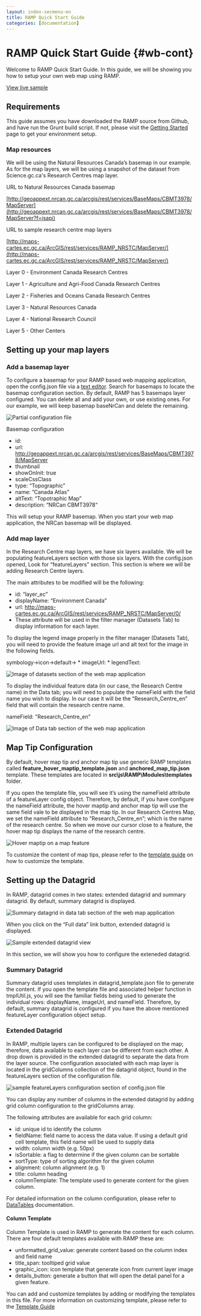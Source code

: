 ```yaml
---
layout: index-secmenu-en
title: RAMP Quick Start Guide
categories: [documentation]
---
```


# RAMP Quick Start Guide {#wb-cont}

Welcome to RAMP Quick Start Guide. In this guide, we will be showing you how to setup your own web map using RAMP.

[View live sample](http://ramp-racp.github.io/demos/NRSTC/ramp-gcwu-fegc-map.html)

## Requirements

This guide assumes you have downloaded the RAMP source from Github, and have run the Grunt build script. If not, please visit the [Getting Started](started-en.html) page to get your environment setup.

### Map resources

We will be using the Natural Resources Canada’s basemap in our example. As for the map layers, we will be using a snapshot of the dataset from Science.gc.ca's Research Centres map layer.

URL to Natural Resources Canada basemap

[http://geoappext.nrcan.gc.ca/arcgis/rest/services/BaseMaps/CBMT3978/MapServer](http://geoappext.nrcan.gc.ca/arcgis/rest/services/BaseMaps/CBMT3978/MapServer?f=jsapi)

URL to sample research centre map layers

[http://maps-cartes.ec.gc.ca/ArcGIS/rest/services/RAMP_NRSTC/MapServer/](http://maps-cartes.ec.gc.ca/ArcGIS/rest/services/RAMP_NRSTC/MapServer/)

Layer 0 - Environment Canada Research Centres

Layer 1 - Agriculture and Agri-Food Canada Research Centres

Layer 2 - Fisheries and Oceans Canada Research Centres

Layer 3 - Natural Resources Canada

Layer 4 - National Research Council

Layer 5 - Other Centers

## Setting up your map layers

### Add a basemap layer

To configure a basemap for your RAMP based web mapping application, open the config.json file via a [text editor](http://www.jsoneditoronline.org). Search for basemaps to locate
the basemap configuration section. By default, RAMP has 5 basemaps layer configured. You can delete all and add your own, or use existing ones. For our example, we will keep
basemap baseNrCan and delete the remaining.

![Partial configuration file](../assets/images/qs_basemap_config.png)

Basemap configuration

* id:
* url: http://geoappext.nrcan.gc.ca/arcgis/rest/services/BaseMaps/CBMT3978/MapServer
* thumbnail
* showOnInit: true
* scaleCssClass
* type: “Topographic”
* name: ”Canada Atlas”
* altText: “Topotraphic Map”
* description: “NRCan CBMT3978“

This will setup your RAMP basemap. When you start your web map application, the NRCan basemap will be displayed.

### Add map layer

In the Research Centre map layers, we have six layers available. We will be populating featureLayers section with those six layers.
With the config.json opened, Look for “featureLayers” section.  This section is where we will be adding Research Centre layers.

The main attributes to be modified will be the following:

* id: “layer_ec”
* displayName: “Environment Canada”
* url: http://maps-cartes.ec.gc.ca/ArcGIS/rest/services/RAMP_NRSTC/MapServer/0/
* These attribute will be used in the filter manager \(Datasets Tab\) to display information for each layer.

To display the legend image properly in the filter manager \(Datasets Tab\), you will need to provide the feature image url and
alt text for the image in the following fields.

symbology->icon->default->
	* imageUrl:
	* legendText:

![Image of datasets section of the web map application](../assets/images/qs_filter.png)

To display the individual feature data (in our case, the Research Centre name) in the Data tab; you will need to populate
the nameField with the field name you wish to display. In our case it will be the “Research_Centre_en” field that will contain the research centre name.

nameField: "Research_Centre_en"

![Image of Data tab section of the web map application](../assets/images/qs_data_tab.png)

## Map Tip Configuration
By default, hover map tip and anchor map tip use generic RAMP templates called __feature_hover_maptip_template.json__ and __anchored_map_tip.json__ template.
These templates are located in __src\\js\\RAMP\\Modules\\templates__ folder.

If you open the template file, you will see it’s using the nameField attribute of a featureLayer config object. Therefore, by default, if you have
configure the nameField attribute, the hover maptip and anchor map tip will use the same field vale to be displayed in the map tip. In our Research
Centres Map, we set the nameField attribute to “Research_Centre_en”; which is the name of the research centre. So when we move our cursor close to a
feature, the hover map tip displays the name of the research centre.

![Hover maptip on a map feature](../assets/images/qs_hover_map_tip.png)

To customize the content of map tips, please refer to the [template guide](template-guide-en.html) on how to customize the template.

## Setting up the Datagrid

In RAMP, datagrid comes in two states\: extended datagrid and summary datagrid. By default, summary datagrid is displayed.

![Summary datagrid in data tab section of the web map application](../assets/images/qs_summary_datagrid.png)

When you click on the “Full data” link button, extended datagrid is displayed.

![Sample extended datagrid view](../assets/images/qs_full_gridview.png)

In this section, we will show you how to configure the exteneded datagrid.

### Summary Datagrid

Summary datagrid uses templates in datagrid_template.json file to generate the content. If you open the template file and associated helper function in tmplUtil.js, you will see the familiar fields being used to generate the individual rows:
displayName, imageUrl, and nameField.
Therefore, by default, summary datagrid is configured if you have the above mentioned featureLayer configuration object setup.

### Extended Datagrid

In RAMP, multiple layers can be configured to be displayed on the map; therefore, data available to each layer can be different from each other.
 A drop down is provided in the extended datagrid to separate the data from the layer source. The configuration associated with each map layer is located
in the gridColumns collection of the datagrid object, found in the featureLayers section of the configuration file.

![sample featureLayers configuration section of config.json file](../assets/images/qs_config_featureLayers_datagrid.png)

You can display any number of columns in the extended datagrid by adding grid column configuration to the gridColumns array.

The following attributes are available for each grid column:

* id\: unique id to identify the column
* fieldName\: field name to access the data value. If using a default grid cell template, this field name will be used to supply data
* width: column width (e.g. 50px)
* isSortable\: a flag to determine if the given column can be sortable
* sortType\: type of sorting algorithm for the given column
* alignment\: column alignment (e.g. 1)
* title\: column heading
* columnTemplate\: The template used to generate content for the given column.

For detailed information on the column configuration, please refer to [DataTables](http://www.datatables.net/) documentation.

#### Column Template
Column Template is used in RAMP to generate the content for each column. There are four default templates available with RAMP these are:

* unformatted_grid_value\: generate content based on the column index and field name
* title_span\: tooltiped grid value
* graphic_icon\: icon template that generate icon from current layer image
* details_button\: generate a button that will open the detail panel for a given feature.

You can add and customize templates by adding or modifying the templates in this file. For more information on customizing template, please refer to the [Template Guide](template-guide-en.html)